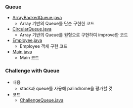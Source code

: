 ### Queue
- <a href="https://github.com/hongjw1991/Java-DataStructure-Algorithm-DesignPattern/blob/master/data_structure/queue/ArrayBackedQueue.java">ArrayBackedQueue.java</a>
    - Array 기반의 Queue를 단순 구현한 코드
- <a href="https://github.com/hongjw1991/Java-DataStructure-Algorithm-DesignPattern/blob/master/data_structure/queue/CircularQueue.java">CircularQueue.java</a>
    - Array 기반의 Queue를 원형으로 구현하여 improve한 코드
- <a href="https://github.com/hongjw1991/Java-DataStructure-Algorithm-DesignPattern/blob/master/data_structure/queue/Employee.java">Employee.java</a>
    - Employee 객체 구현 코드
- <a href="https://github.com/hongjw1991/Java-DataStructure-Algorithm-DesignPattern/blob/master/data_structure/queue/Main.java">Main.java</a>
    - Main 코드

### Challenge with Queue
- 내용
    - stack과 queue를 사용해 palindrome을 평가할 것
- 코드
    - <a href="https://github.com/hongjw1991/Java-DataStructure-Algorithm-DesignPattern/blob/master/data_structure/queue/ChallengeQueue.java">ChallengeQueue.java</a>